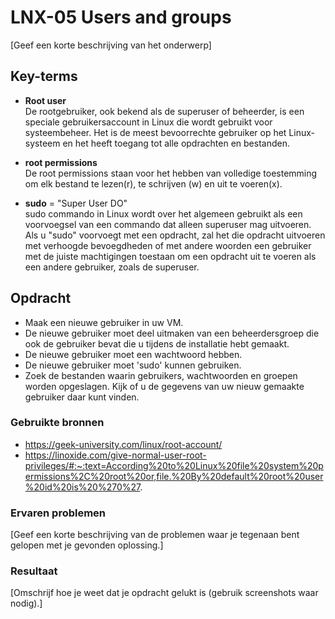 # LNX-05 Users and groups
[Geef een korte beschrijving van het onderwerp]

## Key-terms
-   **Root user**  
De rootgebruiker, ook bekend als de superuser of beheerder, is een speciale gebruikersaccount in Linux die wordt gebruikt voor systeembeheer. Het is de meest bevoorrechte gebruiker op het Linux-systeem en het heeft toegang tot alle opdrachten en bestanden.

-   **root permissions**  
De root permissions staan voor het hebben van volledige toestemming om elk bestand te lezen(r), te schrijven (w) en uit te voeren(x).
-   **sudo**  = "Super User DO"  
sudo commando in Linux wordt over het algemeen gebruikt als een voorvoegsel van een commando dat alleen superuser mag uitvoeren. Als u "sudo" voorvoegt met een opdracht, zal het die opdracht uitvoeren met verhoogde bevoegdheden of met andere woorden een gebruiker met de juiste machtigingen toestaan om een opdracht uit te voeren als een andere gebruiker, zoals de superuser.



## Opdracht
-   Maak een nieuwe gebruiker in uw VM.  
-   De nieuwe gebruiker moet deel uitmaken van een beheerdersgroep die ook de gebruiker bevat die u tijdens de installatie hebt gemaakt.  
-   De nieuwe gebruiker moet een wachtwoord hebben.  
-   De nieuwe gebruiker moet 'sudo' kunnen gebruiken.  
-   Zoek de bestanden waarin gebruikers, wachtwoorden en groepen worden opgeslagen. Kijk of u de gegevens van uw nieuw gemaakte gebruiker daar kunt vinden.  

### Gebruikte bronnen
-   https://geek-university.com/linux/root-account/  
-   https://linoxide.com/give-normal-user-root-privileges/#:~:text=According%20to%20Linux%20file%20system%20permissions%2C%20root%20or,file.%20By%20default%20root%20user%20id%20is%20%270%27.  



### Ervaren problemen
[Geef een korte beschrijving van de problemen waar je tegenaan bent gelopen met je gevonden oplossing.]

### Resultaat
[Omschrijf hoe je weet dat je opdracht gelukt is (gebruik screenshots waar nodig).]

